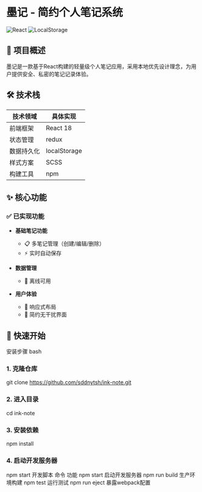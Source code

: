# 墨记 - 简约个人笔记系统

![React](https://img.shields.io/badge/React-18.2-blue) 
![LocalStorage](https://img.shields.io/badge/Data-LocalStorage-green)

## 📌 项目概述

墨记是一款基于React构建的轻量级个人笔记应用，采用本地优先设计理念，为用户提供安全、私密的笔记记录体验。

## 🛠️ 技术栈

| 技术领域       | 具体实现               |
|----------------|------------------------|
| 前端框架       | React 18              |
| 状态管理       | redux                 |
| 数据持久化     | localStorage          |
| 样式方案       | SCSS                  |
| 构建工具       | npm                   |

## ✨ 核心功能

### ✅ 已实现功能

- **基础笔记功能**
  - 📋 多笔记管理（创建/编辑/删除）
  - ⚡ 实时自动保存

- **数据管理**
  - 🔄 离线可用

- **用户体验**
  - 📱 响应式布局
  - 🎨 简约无干扰界面

## 🚀 快速开始
安装步骤
bash
### 1. 克隆仓库
git clone https://github.com/sddnytsh/ink-note.git

### 2. 进入目录
cd ink-note

### 3. 安装依赖
npm install

### 4. 启动开发服务器
npm start
开发脚本
命令	功能
npm start	启动开发服务器
npm run build	生产环境构建
npm test	运行测试
npm run eject	暴露webpack配置